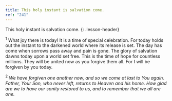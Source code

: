 ```yaml
---
title: This holy instant is salvation come.
ref: "241"
---
```


This holy instant is salvation come.
{: .lesson-header}

<sup>1</sup> What joy there is today! It is a time of special
celebration. For today holds out the instant to the darkened world where
its release is set. The day has come when sorrows pass away and pain is
gone. The glory of salvation dawns today upon a world set free. This is
the time of hope for countless millions. They will be united now as you
forgive them all. For I will be forgiven by you today.

<sup>2</sup> *We have forgiven one another now, and so we come at last
to You again. Father, Your Son, who never left, returns to Heaven and
his home. How glad are we to have our sanity restored to us, and to
remember that we all are one.*

